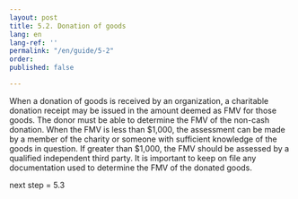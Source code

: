 ```yaml
---
layout: post
title: 5.2. Donation of goods
lang: en
lang-ref: ''
permalink: "/en/guide/5-2"
order: 
published: false

---
```

When a donation of goods is received by an organization, a charitable donation receipt may be issued in the amount deemed as FMV for those goods. The donor must be able to determine the FMV of the non-cash donation. When the FMV is less than $1,000, the assessment can be made by a member of the charity or someone with sufficient knowledge of the goods in question. If greater than $1,000, the FMV should be assessed by a qualified independent third party. It is important to keep on file any documentation used to determine the FMV of the donated goods.

next step = 5.3
